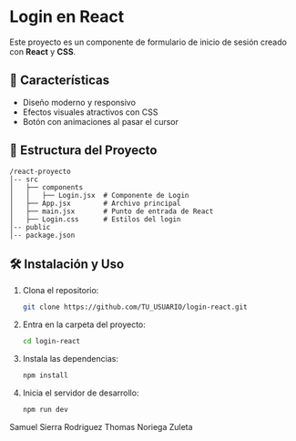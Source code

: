 # Login en React

Este proyecto es un componente de formulario de inicio de sesión creado con **React** y **CSS**.       

## 🚀 Características
- Diseño moderno y responsivo
- Efectos visuales atractivos con CSS
- Botón con animaciones al pasar el cursor

## 📂 Estructura del Proyecto
```
/react-proyecto
│-- src
│   ├── components
│   │   ├── Login.jsx  # Componente de Login
│   ├── App.jsx        # Archivo principal
│   ├── main.jsx       # Punto de entrada de React
│   ├── Login.css      # Estilos del login
│-- public
│-- package.json
```

## 🛠 Instalación y Uso
1. Clona el repositorio:
   ```sh
   git clone https://github.com/TU_USUARIO/login-react.git
   ```
2. Entra en la carpeta del proyecto:
   ```sh
   cd login-react
   ```
3. Instala las dependencias:
   ```sh
   npm install
   ```
4. Inicia el servidor de desarrollo:
   ```sh
   npm run dev
   ```
Samuel Sierra Rodriguez
Thomas Noriega Zuleta


